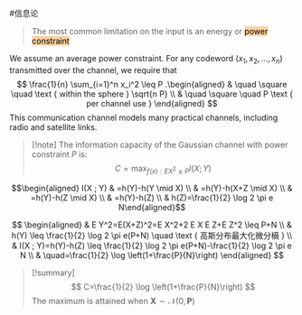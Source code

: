 #信息论 

>The most common limitation on the input is an energy or <mark style="background: #FFB86CA6;">power constraint</mark>

We assume an average power constraint. For any codeword $\left(x_1, x_2, \ldots, x_n\right)$ transmitted over the channel, we require that
$$
\frac{1}{n} \sum_{i=1}^n x_i^2 \leq P .\begin{aligned}
&  \quad \square \quad \text { within the sphere } \sqrt{n P} \\
&  \quad \square \quad P \text { per channel use }
\end{aligned}
$$
This communication channel models many practical channels, including radio and satellite links.

>[!note] The information capacity of the Gaussian channel with power constraint $P$ is:
>$$C=\max _{f(x): E X^2 \leq P} I(X ; Y)$$


$$\begin{aligned} I(X ; Y) & =h(Y)-h(Y \mid X) \\ & =h(Y)-h(X+Z \mid X) \\ & =h(Y)-h(Z \mid X) \\ & =h(Y)-h(Z) \\ & h(Z)=\frac{1}{2} \log 2 \pi e N\end{aligned}$$

$$
\begin{aligned}
& E Y^2=E(X+Z)^2=E X^2+2 E X E Z+E Z^2 \leq P+N \\
& h(Y) \leq \frac{1}{2} \log 2 \pi e(P+N) \quad \text { 高斯分布最大化微分樀 } \\
& I(X ; Y)=h(Y)-h(Z) \leq \frac{1}{2} \log 2 \pi e(P+N)-\frac{1}{2} \log 2 \pi e N \\
& \quad=\frac{1}{2} \log \left(1+\frac{P}{N}\right)
\end{aligned}
$$

>[!summary]
>$$
C=\frac{1}{2} \log \left(1+\frac{P}{N}\right)
>$$
>The maximum is attained when $\boldsymbol{X} \sim \mathcal{N}(0, \boldsymbol{P})$
